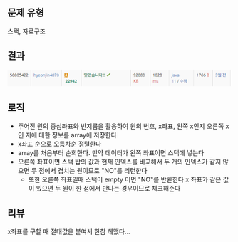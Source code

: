## 문제 유형
스택, 자료구조
## 결과
![img.png](img.png)
## 로직
- 주어진 원의 중심좌표와 반지름을 활용하여 원의 번호, x좌표, 왼쪽 x인지 오른쪽 x인 지에 대한 정보를 array에 저장한다
- x좌표 순으로 오름차순 정렬한다
- array를 처음부터 순회한다. 만약 데이터가 왼쪽 좌표이면 스택에 넣는다
- 오른쪽 좌표이면 스택 탑의 값과 현재 인덱스를 비교해서 두 개의 인덱스가 같지 않으면 두 점에서 겹치는 원이므로 "NO"를 리턴한다
  - 또한 오른쪽 좌표일때 스택이 empty 이면 "NO"를 반환한다
x 좌표가 같은 값이 있으면 두 원이 한 점에서 만나는 경우이므로 체크해준다
## 리뷰
x좌표를 구할 때 절대값을 붙여서 한참 헤맸다...